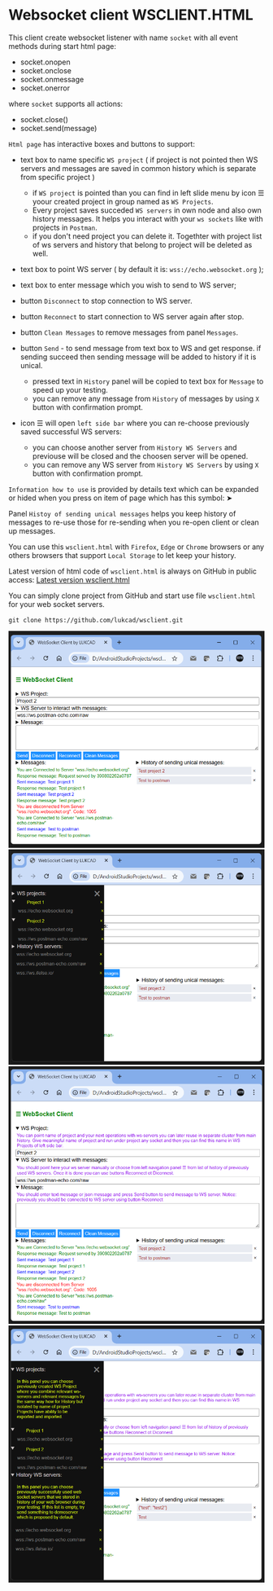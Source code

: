 # Websocket client WSCLIENT.HTML

This client create websocket listener with name `socket` with all event  methods during start html page:

- socket.onopen
- socket.onclose
- socket.onmessage
- socket.onerror

where `socket` supports all actions:

- socket.close()
- socket.send(message)

`Html page` has interactive boxes and buttons to support:

- text box to name specific `WS project` ( if project is not pointed then WS servers and messages are saved in common history which is separate from specific project )

  - if `WS project` is pointed than you can find in left slide menu by icon &#9776; yoour created project in group named as `WS Projects`.
  - Every project saves succeded `WS servers` in own node and also own history messages. It helps you interact with your `ws sockets` like with projects in `Postman`.
  - if you don't need project you can delete it. Togethter with project list of ws servers and history that belong to project will be deleted as well.

- text box to point WS server ( by default it is: `wss://echo.websocket.org` );
- text box to enter message which you wish to send to WS server;

- button `Disconnect` to stop connection to WS server.
- button `Reconnect` to start connection to WS server again after stop.
- button `Clean Messages` to remove messages from panel `Messages`.
- button `Send` - to send message from text box to WS and get response. if sending succeed then sending message will be added to history if it is unical.
  
  - pressed text in `History` panel will be copied to text box for `Message` to speed up your testing.
  - you can remove any message from `History` of messages by using `X` button  with confirmation prompt.

- icon &#9776; will open `left side bar` where you can re-choose previously saved successful WS servers:

  - you can choose another server from `History WS Servers` and previouse will be closed and the choosen server will be opened.
  - you can remove any WS server from `History WS Servers` by using `X` button with confirmation prompt.

`Information how to use` is provided by details text which can be expanded or hided when you press on item of page which has this symbol: &#x27A4;

Panel `Histoy of sending unical messages` helps you keep history of messages to re-use those for re-sending when you re-open client or clean up messages. 

You can use this `wsclient.html` with `Firefox`, `Edge` or `Chrome` browsers or any others browsers that support `Local Storage` to let keep your history.

Latest version of html code of `wsclient.html` is always on GitHub in public access: [Latest version wsclient.html](https://github.com/lukcad/wsclient/blob/main/wsclient.html)

You can simply clone project from GitHub and start use file `wsclient.html` for your web socket servers.

```
git clone https://github.com/lukcad/wsclient.git
```
![alt text](image-1.png)
![alt text](image.png)
![alt text](image-2.png)
![alt text](image-3.png)
